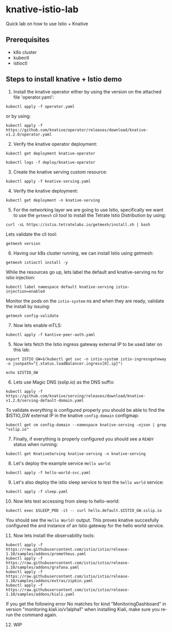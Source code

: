 # knative-istio-lab
Quick lab on how to use Istio + Knative

## Prerequisites

- k8s cluster
- kubectl
- istioctl

## Steps to install knative + Istio demo

1. Install the knative operator either by using the version on the attached file 'operator.yaml':
```
kubectl apply -f operator.yaml
```
or by using:
```
kubectl apply -f https://github.com/knative/operator/releases/download/knative-v1.2.0/operator.yaml
```

2. Verify the knative operator deployment:
```
kubectl get deployment knative-operator
```
```
kubectl logs -f deploy/knative-operator
```

3. Create the knative serving custom resource:
```
kubectl apply -f knative-serving.yaml
```

4. Verify the knative deployment:
```
kubectl get deployment -n knative-serving
```

5. For the networking layer we are going to use Istio, specifically we want to use the `getmesh` cli tool to install the Tetrate Istio Distribution by using:
```
curl -sL https://istio.tetratelabs.io/getmesh/install.sh | bash
```
Lets validate the cli tool:
```
getmesh version
```

6. Having our k8s cluster running, we can install Istio using getmesh:
```
getmesh istioctl install -y
```
While the resources go up, lets label the default and knative-serving ns for istio injection:
```
kubectl label namespace default knative-serving istio-injection=enabled
```
Monitor the pods on the `istio-system` ns and when they are ready, validate the install by issuing:
```
getmesh config-validate
```

7. Now lets enable mTLS:
```
kubectl apply -f kantive-peer-auth.yaml
```

5. Now lets fetch the Istio ingress gateway external IP to be used later on this lab:
```
export ISTIO_GW=$(kubectl get svc -n istio-system istio-ingressgateway -o jsonpath="{.status.loadBalancer.ingress[0].ip}")
```
```
echo $ISTIO_GW
```

6. Lets use Magic DNS (sslip.io) as the DNS suffix:
```
kubectl apply -f https://github.com/knative/serving/releases/download/knative-v1.2.0/serving-default-domain.yaml
```
To validate everything is configured properly you should be able to find the $ISTIO_GW external IP in the knative `config-domain` configmap:
```
kubectl get cm config-domain --namespace knative-serving -ojson | grep "sslip.io"
```

7. Finally, if everything is properly configured you should see a `READY` status when running:
```
kubectl get KnativeServing knative-serving -n knative-serving
```

8. Let's deploy the example service `Hello world`:
```
kubectl apply -f hello-world-svc.yaml
```

9. Let's also deploy the istio sleep service to test the `hello world` service:
```
kubectl apply -f sleep.yaml
```

10. Now lets test accessing from sleep to hello-world:
```
kubectl exec $SLEEP_POD -it -- curl hello.default.$ISTIO_GW.sslip.io
```
You should see the `Hello World!` output.
This proves knative succesfully configured the and instance of an Istio gateway for the hello world service.

11. Now lets install the observability tools:
```
kubectl apply -f https://raw.githubusercontent.com/istio/istio/release-1.10/samples/addons/prometheus.yaml
kubectl apply -f https://raw.githubusercontent.com/istio/istio/release-1.10/samples/addons/grafana.yaml
kubectl apply -f https://raw.githubusercontent.com/istio/istio/release-1.10/samples/addons/extras/zipkin.yaml
kubectl apply -f https://raw.githubusercontent.com/istio/istio/release-1.10/samples/addons/kiali.yaml
```
If you get the following error No matches for kind "MonitoringDashboard" in version "monitoring.kiali.io/v1alpha1" when installing Kiali, make sure you re-run the command again.

12. WIP

